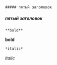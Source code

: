     ##### пятый заголовок
##### пятый заголовок   

    **bold**
**bold**

    *italic*
*italic*









    
